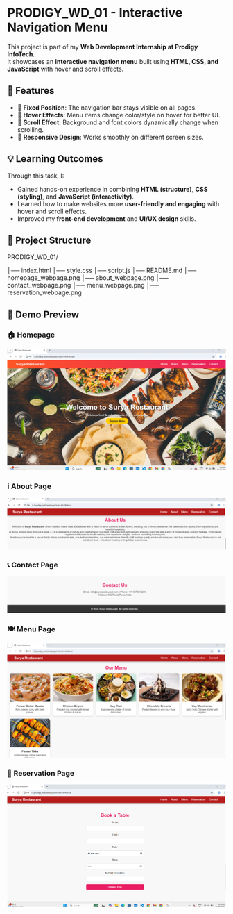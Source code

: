 # PRODIGY_WD_01 - Interactive Navigation Menu  

This project is part of my **Web Development Internship at Prodigy InfoTech**.  
It showcases an **interactive navigation menu** built using **HTML, CSS, and JavaScript** with hover and scroll effects.  

## 🚀 Features  
- 📌 **Fixed Position**: The navigation bar stays visible on all pages.  
- 🎨 **Hover Effects**: Menu items change color/style on hover for better UI.  
- 📜 **Scroll Effect**: Background and font colors dynamically change when scrolling.  
- 📱 **Responsive Design**: Works smoothly on different screen sizes.  

## 💡 Learning Outcomes  
Through this task, I:  
- Gained hands-on experience in combining **HTML (structure)**, **CSS (styling)**, and **JavaScript (interactivity)**.  
- Learned how to make websites more **user-friendly and engaging** with hover and scroll effects.  
- Improved my **front-end development** and **UI/UX design** skills.  

## 📂 Project Structure  
PRODIGY_WD_01/

│── index.html 
│── style.css 
│── script.js 
│── README.md 
│── homepage_webpage.png 
│── about_webpage.png
│── contact_webpage.png 
│── menu_webpage.png 
│── reservation_webpage.png 

## 📸 Demo Preview  

### 🏠 Homepage  
![Homepage Screenshot](homepage_webpage.png)  

### ℹ️ About Page  
![About Page Screenshot](about_webpage.png)  

### 📞 Contact Page  
![Contact Page Screenshot](contact_webpage.png)  

### 🍽️ Menu Page  
![Menu Page Screenshot](menu_webpage.png)  

### 📝 Reservation Page  
![Reservation Page Screenshot](reservation_webpage.png)  
